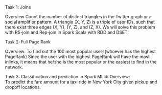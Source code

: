 Task 1: Joins

Overview 
Count the number of distinct triangles in the Twitter graph or a social amplifier pattern. A triangle (X, Y, Z) is a triple of user IDs, such that there exist three edges (X, Y), (Y, Z), and (Z, X). We will solve this problem with RS-join and Rep-join in Spark Scala with RDD and DSET.

Task 2: Full Page Rank

Overview: 
To find out the 100 most popular users(whoever has the highest PageRank) Since the user with the highest PageRank will have the most inlinks, it means that he/she is the most popular or the easiest to find in the network.

Task 3: Classification and prediction in Spark MLlib
Overview:  
To predict the fare amount for a taxi ride in New York City given pickup and dropoff locations. 

